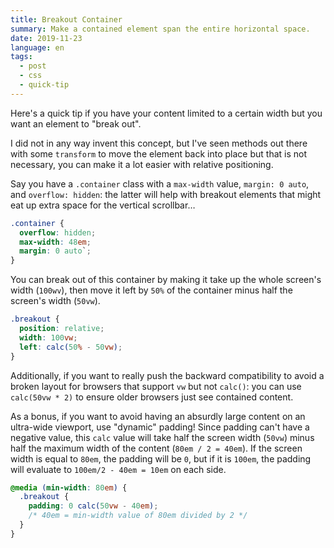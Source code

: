 ```yaml
---
title: Breakout Container
summary: Make a contained element span the entire horizontal space.
date: 2019-11-23
language: en
tags:
  - post
  - css
  - quick-tip
---
```


Here's a quick tip if you have your content limited to a certain width but you want an element to "break out".

I did not in any way invent this concept, but I've seen methods out there with some `transform` to move the element back into place but that is not necessary, you can make it a lot easier with relative positioning.

Say you have a `.container` class with a `max-width` value, `margin: 0 auto`, and `overflow: hidden`: the latter will help with breakout elements that might eat up extra space for the vertical scrollbar…

```css
.container {
  overflow: hidden;
  max-width: 48em;
  margin: 0 auto`;
}
```

You can break out of this container by making it take up the whole screen's width (`100wv`), then move it left by `50%` of the container minus half the screen's width (`50vw`).

```css
.breakout {
  position: relative;
  width: 100vw;
  left: calc(50% - 50vw);
}
```

Additionally, if you want to really push the backward compatibility to avoid a broken layout for browsers that support `vw` but not `calc()`: you can use `calc(50vw * 2)` to ensure older browsers just see contained content.

As a bonus, if you want to avoid having an absurdly large content on an ultra-wide viewport, use "dynamic" padding! Since padding can't have a negative value, this `calc` value will take half the screen width (`50vw`) minus half the maximum width of the content (`80em / 2 = 40em`). If the screen width is equal to `80em`, the padding will be `0`, but if it is `100em`, the padding will evaluate to `100em/2 - 40em = 10em` on each side.

```css
@media (min-width: 80em) {
  .breakout {
    padding: 0 calc(50vw - 40em);
    /* 40em = min-width value of 80em divided by 2 */
  }
}
```